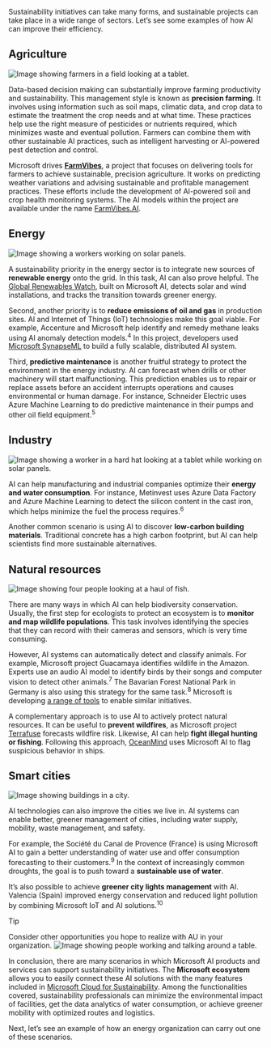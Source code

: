 Sustainability initiatives can take many forms, and sustainable projects can take place in a wide range of sectors. Let’s see some examples of how AI can improve their efficiency.

## Agriculture

![Image showing farmers in a field looking at a tablet.](../media/3-ai-farming.jpg)

Data-based decision making can substantially improve farming productivity and sustainability. This management style is known as **precision farming**. It involves using information such as soil maps, climatic data, and crop data to estimate the treatment the crop needs and at what time. These practices help use the right measure of pesticides or nutrients required, which minimizes waste and eventual pollution. Farmers can combine them with other sustainable AI practices, such as intelligent harvesting or AI-powered pest detection and control.

Microsoft drives **[FarmVibes](https://www.microsoft.com/research/project/project-farmvibes/)**, a project that focuses on delivering tools for farmers to achieve sustainable, precision agriculture. It works on predicting weather variations and advising sustainable and profitable management practices. These efforts include the development of AI-powered soil and crop health monitoring systems. The AI models within the project are available under the name [FarmVibes.AI](https://github.com/microsoft/farmvibes-ai).

## Energy

![Image showing a workers working on solar panels.](../media/3-green-energy.jpg)

A sustainability priority in the energy sector is to integrate new sources of **renewable energy** onto the grid. In this task, AI can also prove helpful. The [Global Renewables Watch](https://www.globalrenewableswatch.org/), built on Microsoft AI, detects solar and wind installations, and tracks the transition towards greener energy.

Second, another priority is to **reduce emissions of oil and gas** in production sites. AI and Internet of Things (IoT) technologies make this goal viable. For example, Accenture and Microsoft help identify and remedy methane leaks using AI anomaly detection models.<sup>4</sup> In this project, developers used [Microsoft SynapseML](https://microsoft.github.io/SynapseML/) to build a fully scalable, distributed AI system.

Third, **predictive maintenance** is another fruitful strategy to protect the environment in the energy industry. AI can forecast when drills or other machinery will start malfunctioning. This prediction enables us to repair or replace assets before an accident interrupts operations and causes environmental or human damage. For instance, Schneider Electric uses Azure Machine Learning to do predictive maintenance in their pumps and other oil field equipment.<sup>5</sup>

## Industry

![Image showing a worker in a hard hat looking at a tablet  while working on solar panels.](../media/3-energy-worker.jpg)

AI can help manufacturing and industrial companies optimize their **energy and water consumption**. For instance, Metinvest uses Azure Data Factory and Azure Machine Learning to detect the silicon content in the cast iron, which helps minimize the fuel the process requires.<sup>6</sup>

Another common scenario is using AI to discover **low-carbon building materials**. Traditional concrete has a high carbon footprint, but AI can help scientists find more sustainable alternatives.

## Natural resources

![Image showing four people looking at a haul of fish.](../media/3-fish.png)

There are many ways in which AI can help biodiversity conservation. Usually, the first step for ecologists to protect an ecosystem is to **monitor and map wildlife populations**. This task involves identifying the species that they can record with their cameras and sensors, which is very time consuming.

However, AI systems can automatically detect and classify animals. For example, Microsoft project Guacamaya identifies wildlife in the Amazon. Experts use an audio AI model to identify birds by their songs and computer vision to detect other animals.<sup>7</sup> The Bavarian Forest National Park in Germany is also using this strategy for the same task.<sup>8</sup> Microsoft is developing [a range of tools](https://www.microsoft.com/research/project/accelerating-biodiversity-surveys/overview/) to enable similar initiatives.

A complementary approach is to use AI to actively protect natural resources. It can be useful to **prevent wildfires**, as Microsoft project [Terrafuse](https://www.microsoft.com/ai/ai-for-earth-Terrafuse) forecasts wildfire risk. Likewise, AI can help **fight illegal hunting or fishing**. Following this approach, [OceanMind](https://www.microsoft.com/ai/ai-for-earth-oceanmind) uses Microsoft AI to flag suspicious behavior in ships.

## Smart cities

![Image showing buildings in a city.](../media/3-city.jpg)

AI technologies can also improve the cities we live in. AI systems can enable better, greener management of cities, including water supply, mobility, waste management, and safety.

For example, the Société du Canal de Provence (France) is using Microsoft AI to gain a better understanding of water use and offer consumption forecasting to their customers.<sup>9</sup> In the context of increasingly common droughts, the goal is to push toward a **sustainable use of water**.

It’s also possible to achieve **greener city lights management** with AI. Valencia (Spain) improved energy conservation and reduced light pollution by combining Microsoft IoT and AI solutions.<sup>10</sup>

> [!TIP]
> Consider other opportunities you hope to realize with AU in your organization.
> ![Image showing people working and talking around a table.](../media/2-reflection.jpg)

In conclusion, there are many scenarios in which Microsoft AI products and services can support sustainability initiatives. The **Microsoft ecosystem** allows you to easily connect these AI solutions with the many features included in [Microsoft Cloud for Sustainability](https://www.microsoft.com/sustainability/cloud). Among the functionalities covered, sustainability professionals can minimize the environmental impact of facilities, get the data analytics of water consumption, or achieve greener mobility with optimized routes and logistics.


Next, let’s see an example of how an energy organization can carry out one of these scenarios.
